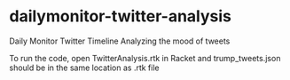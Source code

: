 # dailymonitor-twitter-analysis
Daily Monitor Twitter Timeline Analyzing the mood of tweets

To run the code, open TwitterAnalysis.rtk in Racket and trump_tweets.json should be in the same location as .rtk file
